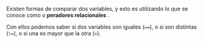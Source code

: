Existen formas de comparar dos variables, y esto es utilizando lo que se conoce como o **peradores relacionales** . 

Con ellos podemos saber si dos variables son iguales (`==`), o si son distintas (`!=`), o si una es mayor que la otra (`>`).

